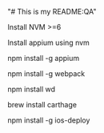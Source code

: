 "# This is my README:QA" 

Install NVM >=6

Install appium using nvm

npm install -g appium

npm install -g webpack

npm install wd

brew install carthage

npm install -g ios-deploy